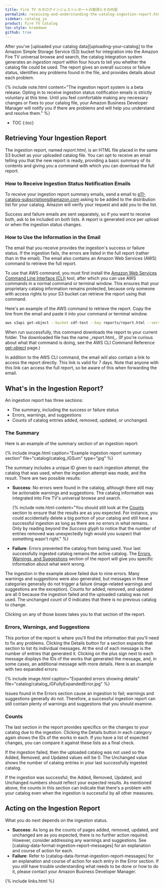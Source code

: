 ```yaml
---
title: Fire TV カタログインジェストレポートの取得とその内容
permalink: receiving-and-understanding-the-catalog-ingestion-report.html
sidebar: catalog_ja
product: Fire TV Catalog
toc-style: kramdown
github: true
---
```


After you've [uploaded your catalog data][uploading-your-catalog] to the Amazon Simple Storage Service (S3) bucket for integration into the Amazon Fire TV universal browse and search, the catalog integration system generates an _ingestion report_ within four hours to tell you whether the catalog file could be used. The report gives an overall success or failure status, identifies any problems found in the file, and provides details about each problem.

{% include note.html content="The ingestion report system is a beta release. Opting in to receive ingestion status notification emails is strictly voluntary at this time. Until you feel comfortable making any necessary changes or fixes to your catalog file, your Amazon Business Developer Manager will notify you if there are problems and will help you understand and resolve them." %}

* TOC
{:toc}

## Retrieving Your Ingestion Report

The ingestion report, named _report.html_, is an HTML file placed in the same S3 bucket as your uploaded catalog file. You can opt to receive an email telling you that the new report is ready, providing a basic summary of its contents and giving you a command with which you can download the full report. 

### How to Receive Ingestion Status Notification Emails

To receive your ingestion report summary emails, send a email to [p11-catalog-subscriptions@amazon.com](mailto:p11-catalog-subscriptions@amazon.com) asking to be added to the distribution list for your catalog. Amazon will verify your request and add you to the list.

Success and failure emails are sent separately, so if you want to receive both, ask to be included on both lists. A report is generated once per upload or when the ingestion status changes.

### How to Use the Information in the Email

The email that you receive provides the ingestion's success or failure status. If the ingestion fails, the errors are listed in the full report (rather than in the email). The email also contains an Amazon Web Services (AWS) command to retrieve the full report.

To use that AWS command, you must first install the [Amazon Web Services Command Line Interface (CLI)](https://aws.amazon.com/cli/ "Amazon Web Services Command Line Interface") tool, after which you can use AWS commands in a normal command or terminal window. This ensures that your proprietary catalog information remains protected, because only someone with access rights to your S3 bucket can retrieve the report using that command.

Here's an example of the AWS command to retrieve the report. Copy the line from the email and paste it into your command or terminal window.

```bash
aws s3api get-object --bucket cdf-test --key reports/report.html --version-id FciuqMvVh2oWFv726L6Ytf8ECLbO6Kj0 report.html
```

When run successfully, this command downloads the report to your current folder. The downloaded file has the name \_report.html_. (If you're curious about what that command is doing, see the AWS CLI Command Reference [get-object](http://docs.aws.amazon.com/cli/latest/reference/s3api/get-object.html) page.)

In addition to the AWS CLI command, the email will also contain a link to access the report directly. This link is valid for 7 days. Note that anyone with this link can access the full report, so be aware of this when forwarding the email.

## What's in the Ingestion Report?

An ingestion report has three sections:

*   The summary, including the success or failure status
*   Errors, warnings, and suggestions
*   Counts of catalog entries added, removed, updated, or unchanged.

### The Summary

Here is an example of the summary section of an ingestion report:

{% include image.html caption="Example ingestion report summary section" file="catalog/catalog_IGSum" type="jpg" %}

The summary includes a unique ID given to each ingestion attempt, the catalog that was used, when the ingestion attempt was made, and the result. There are two possible results:

*   **Success**: No errors were found in the catalog, although there still may be actionable warnings and suggestions. The catalog information was integrated into Fire TV's universal browse and search.

    {% include note.html content="You should still look at the [Counts](#counts) section to ensure that the results are as you expected. For instance, you could accidentally delete a big portion of your catalog and still have a successful ingestion as long as there are no errors in what remains. Only by reading beyond the <i>Success</i> glyph to notice that the number of entries removed was unexpectedly high would you suspect that something wasn't right." %}

*   **Failure**: Errors prevented the catalog from being used. Your last successfully ingested catalog remains the active catalog. The [Errors, Warnings, and Suggestions](#ews) section of the report will give you specific information about what went wrong.

The ingestion in the example above failed due to nine errors. Many warnings and suggestions were also generated, but messages in these categories generally do not trigger a failure (image-related warnings and suggestions are the exception). Counts for added, removed, and updated are all 0 because the ingestion failed and the uploaded catalog was not used. The unchanged count of 0 indicates that there is no previous catalog to change.

Clicking on any of those boxes takes you to that section of the report.

### Errors, Warnings, and Suggestions

This portion of the report is where you'll find the information that you'll need to fix any problems. Clicking the Details button for a section expands that section to list its individual messages. At the end of each message is the number of entries that generated it. Clicking on the plus sign next to each message displays the IDs of the works that generated the message, and, in some cases, an additional message with more details. Here is an example with two expanded errors:

{% include image.html caption="Expanded errors showing details" file="catalog/catalog_IGFullyExpandedError.jpg" %}

Issues found in the Errors section cause an ingestion to fail; warnings and suggestions generally do not. Therefore, a successful ingestion report can still contain plenty of warnings and suggestions that you should examine.

### Counts

The last section in the report provides specifics on the changes to your catalog due to the ingestion. Clicking the Details button in each category again shows the IDs of the works in each. If you have a list of expected changes, you can compare it against these lists as a final check.

If the ingestion failed, then the uploaded catalog was not used so the Added, Removed, and Updated values will be 0\. The Unchanged value shows the number of catalog entries in your last successfully ingested catalog.

If the ingestion was successful, the Added, Removed, Updated, and Unchanged numbers should reflect your expected results. As mentioned above, the counts in this section can indicate that there's a problem with your catalog even when the ingestion is successful by all other measures.

## Acting on the Ingestion Report

What you do next depends on the ingestion status.

*   **Success**: As long as the counts of pages added, removed, updated, and unchanged are as you expected, there is no further action required. However, consider addressing any warnings and suggestions. See [catalog-data-format-ingestion-report-messages] for an explanation and course of action for each.
*   **Failure**: Refer to [catalog-data-format-ingestion-report-messages] for an explanation and course of action for each entry in the Error section. If you still have trouble understanding what needs to be done or how to do it, please contact your Amazon Business Developer Manager.

{% include links.html %}
